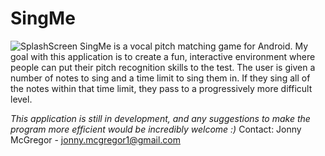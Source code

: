 # SingMe
![SplashScreen]()
SingMe is a vocal pitch matching game for Android. My goal with this application is to create a fun, interactive environment where people
can put their pitch recognition skills to the test. The user is given a number of notes to sing and a time limit to sing them in. If they 
sing all of the notes within that time limit, they pass to a progressively more difficult level.

*This application is still in development, and any suggestions to make the program more efficient would be incredibly welcome :)*
Contact: Jonny McGregor - jonny.mcgregor1@gmail.com

